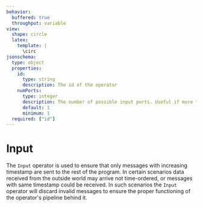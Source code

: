 ```yaml
---
behavior:
  buffered: true
  throughput: variable
view:
  shape: circle
  latex:
    template: |
      \circ
jsonschema:
  type: object
  properties:
    id:
      type: string
      description: The id of the operator
    numPorts:
      type: integer
      description: The number of possible input ports. Useful if more than one input is taken.
      default: 1
      minimum: 1
  required: ["id"]
---
```


# Input

The `Input` operator is used to ensure that only messages with increasing timestamp
are sent to the rest of the program. In certain scenarios data received from
the outside world may arrive not time-ordered, or messages with same timestamp could be
received. In such scenarios the `Input` operator will discard invalid messages to ensure
the proper functioning of the operator's pipeline behind it.